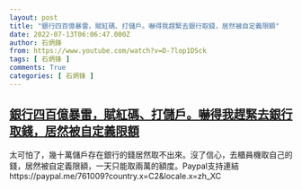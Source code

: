 ```yaml
---
layout: post
title: "銀行四百億暴雷，賦紅碼、打儲戶。嚇得我趕緊去銀行取錢，居然被自定義限額"
date: 2022-07-13T06:06:47.000Z
author: 石炳鋒
from: https://www.youtube.com/watch?v=D-7lop1DSck
tags: [ 石炳锋 ]
comments: True
categories: [ 石炳锋 ]
---
```

<!--1657692407000-->
[銀行四百億暴雷，賦紅碼、打儲戶。嚇得我趕緊去銀行取錢，居然被自定義限額](https://www.youtube.com/watch?v=D-7lop1DSck)
------

<div>
太可怕了，幾十萬儲戶存在銀行的錢居然取不出來。沒了信心，去櫃員機取自己的錢，居然被自定義限額，一天只能取兩萬的額度。Paypal支持連結https://paypal.me/761009?country.x=C2&locale.x=zh_XC
</div>
